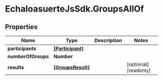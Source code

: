 # EchaloasuerteJsSdk.GroupsAllOf

## Properties

Name | Type | Description | Notes
------------ | ------------- | ------------- | -------------
**participants** | [**[Participant]**](Participant.md) |  | 
**numberOfGroups** | **Number** |  | 
**results** | [**[GroupsResult]**](GroupsResult.md) |  | [optional] [readonly] 


